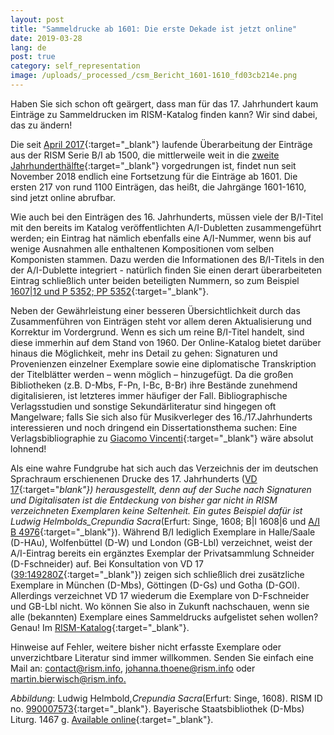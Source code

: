 ```yaml
---
layout: post
title: "Sammeldrucke ab 1601: Die erste Dekade ist jetzt online"
date: 2019-03-28
lang: de
post: true
category: self_representation
image: /uploads/_processed_/csm_Bericht_1601-1610_fd03cb214e.png
---
```



Haben Sie sich schon oft geärgert, dass man für das 17. Jahrhundert kaum Einträge zu Sammeldrucken im RISM-Katalog finden kann? Wir sind dabei, das zu ändern!

Die seit [April 2017](/self_representation/2017/11/27/rism-bi-recueils-imprimés-xvie-siècles-version-20-.html){:target="_blank"} laufende Überarbeitung der Einträge aus der RISM Serie B/I ab 1500, die mittlerweile weit in die [zweite Jahrhunderthälfte](http://www.rism.info/de/startseite/newsdetails/browse/1/select/new-at-rism/article/64/printed-music-to-1550-a-report-from-the-central-office-ii.html){:target="_blank"} vorgedrungen ist, findet nun seit November 2018 endlich eine Fortsetzung für die Einträge ab 1601. Die ersten 217 von rund 1100 Einträgen, das heißt, die Jahrgänge 1601-1610, sind jetzt online abrufbar.

Wie auch bei den Einträgen des 16. Jahrhunderts, müssen viele der B/I-Titel mit den bereits im Katalog veröffentlichten A/I-Dubletten zusammengeführt werden; ein Eintrag hat nämlich ebenfalls eine A/I-Nummer, wenn bis auf wenige Ausnahmen alle enthaltenen Kompositionen vom selben Komponisten stammen. Dazu werden die Informationen des B/I-Titels in den der A/I-Dublette integriert - natürlich finden Sie einen derart überarbeiteten Eintrag schließlich unter beiden beteiligten Nummern, so zum Beispiel [1607|12 und P 5352; PP 5352](https://opac.rism.info/search?id=00000990052742&View=rism){:target="_blank"}.

Neben der Gewährleistung einer besseren Übersichtlichkeit durch das Zusammenführen von Einträgen steht vor allem deren Aktualisierung und Korrektur im Vordergrund. Wenn es sich um reine B/I-Titel handelt, sind diese immerhin auf dem Stand von 1960. Der Online-Katalog bietet darüber hinaus die Möglichkeit, mehr ins Detail zu gehen: Signaturen und Provenienzen einzelner Exemplare sowie eine diplomatische Transkription der Titelblätter werden – wenn möglich – hinzugefügt. Da die großen Bibliotheken (z.B. D-Mbs, F-Pn, I-Bc, B-Br) ihre Bestände zunehmend digitalisieren, ist letzteres immer häufiger der Fall. Bibliographische Verlagsstudien und sonstige Sekundärliteratur sind hingegen oft Mangelware; falls Sie sich also für Musikverleger des 16./17.Jahrhunderts interessieren und noch dringend ein Dissertationsthema suchen: Eine Verlagsbibliographie zu [Giacomo Vincenti](https://opac.rism.info/metaopac/perma.do;jsessionid=680BEF926E109DD031C8A857B2ADB28A.touch01?v=rism&q=-1%3d%22ks40011067%22){:target="_blank"} wäre absolut lohnend!

Als eine wahre Fundgrube hat sich auch das Verzeichnis der im deutschen Sprachraum erschienenen Drucke des 17. Jahrhunderts ([VD 17](http://www.vd17.de/){:target="_blank"}) herausgestellt, denn auf der Suche nach Signaturen und Digitalisaten ist die Entdeckung von bisher gar nicht in RISM verzeichneten Exemplaren keine Seltenheit. Ein gutes Beispiel dafür ist Ludwig Helmbolds_Crepundia Sacra_(Erfurt: Singe, 1608; B|I 1608|6 und [A/I B 4976](https://opac.rism.info/search?id=00000990007573&View=rism){:target="_blank"}). Während B/I lediglich Exemplare in Halle/Saale (D-HAu), Wolfenbüttel (D-W) und London (GB-Lbl) verzeichnet, weist der A/I-Eintrag bereits ein ergänztes Exemplar der Privatsammlung Schneider (D-Fschneider) auf. Bei Konsultation von VD 17 ([39:149280Z](https://gso.gbv.de/DB=1.28/CMD?ACT=SRCHA&IKT=8002&TRM=%2739:149280Z%27){:target="_blank"}) zeigen sich schließlich drei zusätzliche Exemplare in München (D-Mbs), Göttingen (D-Gs) und Gotha (D-GOl). Allerdings verzeichnet VD 17 wiederum die Exemplare von D-Fschneider und GB-Lbl nicht. Wo können Sie also in Zukunft nachschauen, wenn sie alle (bekannten) Exemplare eines Sammeldrucks aufgelistet sehen wollen? Genau! Im [RISM-Katalog](https://opac.rism.info/){:target="_blank"}.

Hinweise auf Fehler, weitere bisher nicht erfasste Exemplare oder unverzichtbare Literatur sind immer willkommen. Senden Sie einfach eine Mail an: [contact@rism.info](mailto:contact@rism.info "Opens window for sending email"), [johanna.thoene@rism.info](mailto:johanna.thoene@rism.info "Opens window for sending email") oder [martin.bierwisch@rism.info.](mailto:martin.bierwisch@rism.info)

_Abbildung_: Ludwig Helmbold,_Crepundia Sacra_(Erfurt: Singe, 1608). RISM ID no. [990007573](https://opac.rism.info/search?id=00000990007573&View=rism){:target="_blank"}. Bayerische Staatsbibliothek (D-Mbs) Liturg. 1467 g. [Available online](http://mdz-nbn-resolving.de/urn:nbn:de:bvb:12-bsb11361715-0){:target="_blank"}.





<script type="text/javascript">var switchTo5x=true;</script><script type="text/javascript" src="http://w.sharethis.com/button/buttons.js"></script><script type="text/javascript">stLight.options({publisher: "9b601438-1ce1-49d8-bfd7-9cff5df54c17", doNotHash: false, doNotCopy: false, hashAddressBar: false});</script>